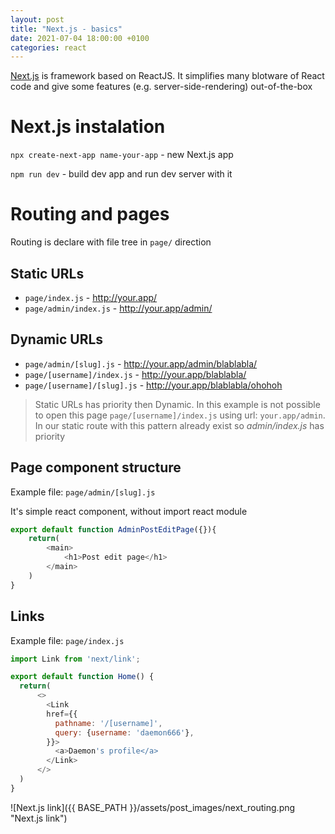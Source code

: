 ```yaml
---
layout: post
title: "Next.js - basics"
date: 2021-07-04 18:00:00 +0100
categories: react
---
```


[Next.js](https://nextjs.org/) is framework based on ReactJS. It simplifies many blotware of React code and give some features (e.g. server-side-rendering) out-of-the-box

# Next.js instalation

`npx create-next-app name-your-app` - new Next.js app

`npm run dev` - build dev app and run dev server with it

# Routing and pages
Routing is declare with file tree in `page/` direction

## Static URLs

- `page/index.js` - http://your.app/
- `page/admin/index.js` - http://your.app/admin/

## Dynamic URLs
- `page/admin/[slug].js` - http://your.app/admin/blablabla/
- `page/[username]/index.js` - http://your.app/blablabla/ 
- `page/[username]/[slug].js` - http://your.app/blablabla/ohohoh


> Static URLs has priority then Dynamic. In this example is not possible to open this page `page/[username]/index.js` using url: `your.app/admin`. In our static route with this pattern already exist so *admin/index.js* has priority


## Page component structure
Example file: `page/admin/[slug].js`

It's simple react component, without import react module

```javascript
export default function AdminPostEditPage({}){
    return(
        <main>
            <h1>Post edit page</h1>
        </main>
    )
}
```

## Links
Example file: `page/index.js`

```javascript
import Link from 'next/link';

export default function Home() {
  return(
      <>
        <Link
        href={{
          pathname: '/[username]',
          query: {username: 'daemon666'},
        }}>
          <a>Daemon's profile</a>
        </Link>
      </>
  )
}
```

![Next.js link]({{ BASE_PATH }}/assets/post_images/next_routing.png "Next.js link")